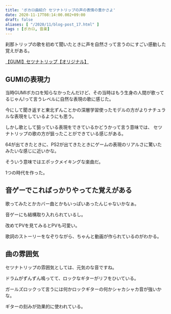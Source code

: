 ```yaml
---
title: 'ボカロ曲紹介 セツナトリップの声の表情の豊かさよ'
date: 2020-11-17T08:14:00.002+09:00
draft: false
aliases: [ "/2020/11/blog-post_17.html" ]
tags : [ボカロ, 音楽]
---
```


刹那トリップの歌を初めて聞いたときに声を自然さって言うのにすごい感動した覚えがある。

<a href="https://www.nicovideo.jp/watch/sm17720979">【GUMI】セツナトリップ【オリジナル】</a>


## GUMIの表現力

当時GUMIボカロを知らなかったんだけど、その当時はもう生身の人間が歌ってるじゃん!って言うレベルに自然な表現の歌に感じた。

今にして聞き返すと東北ずんことかの深層学習使ったモデルの方がよりナチュラルな表現をしているようにも思う。

しかし歌として狙っている表現をできているかどうかって言う意味では、 セツナトリップの歌の方が狙ったことができている感じがある。

64が出てきたときに、PS2が出てきたときにゲームの表現のリアルさに驚いたみたいな感じに近いかな。

そういう意味ではエポックメイキングな楽曲だ。

1つの時代を作った。

## 音ゲーでこればっかりやってた覚えがある


歌ってみたとかカバー曲とかもいっぱいあったんじゃないかなぁ。

音ゲーにも結構取り入れられているし。

改めてPVを見てみるとPVも可愛い。

歌詞のストーリーをなぞりながら、ちゃんと動画が作られているのがわかる。

## 曲の雰囲気

セツナトリップの雰囲気としては、元気のな音ですね。

ドラムがずんずん鳴ってて、ロックなギターがリフをひいている。

ガールズロックって言うには何かロックギターの何かシャカシャカ音が強いかな。

ギターの刻みが効果的に使われている。
